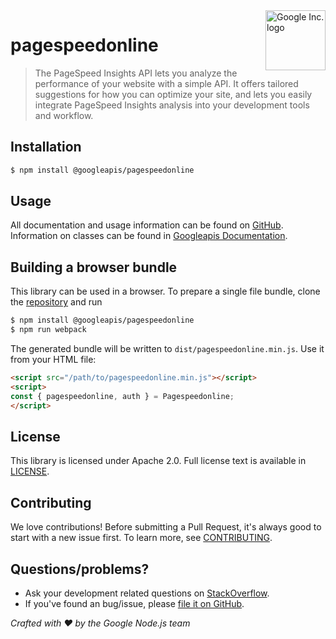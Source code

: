 <img src="https://avatars0.githubusercontent.com/u/1342004?v=3&s=96" alt="Google Inc. logo" title="Google" align="right" height="96" width="96"/>

# pagespeedonline

> The PageSpeed Insights API lets you analyze the performance of your website with a simple API. It offers tailored suggestions for how you can optimize your site, and lets you easily integrate PageSpeed Insights analysis into your development tools and workflow.

## Installation

```sh
$ npm install @googleapis/pagespeedonline
```

## Usage
All documentation and usage information can be found on [GitHub](https://github.com/googleapis/google-api-nodejs-client).
Information on classes can be found in [Googleapis Documentation](https://googleapis.dev/nodejs/googleapis/latest/pagespeedonline/classes/Pagespeedonline.html).

## Building a browser bundle

This library can be used in a browser. To prepare a single file bundle, clone the
[repository](https://github.com/googleapis/google-api-nodejs-client) and run

```sh
$ npm install @googleapis/pagespeedonline
$ npm run webpack
```

The generated bundle will be written to `dist/pagespeedonline.min.js`. Use it from your HTML file:

```html
<script src="/path/to/pagespeedonline.min.js"></script>
<script>
const { pagespeedonline, auth } = Pagespeedonline;
</script>
```

## License
This library is licensed under Apache 2.0. Full license text is available in [LICENSE](https://github.com/googleapis/google-api-nodejs-client/blob/master/LICENSE).

## Contributing
We love contributions! Before submitting a Pull Request, it's always good to start with a new issue first. To learn more, see [CONTRIBUTING](https://github.com/google/google-api-nodejs-client/blob/master/.github/CONTRIBUTING.md).

## Questions/problems?
* Ask your development related questions on [StackOverflow](http://stackoverflow.com/questions/tagged/google-api-nodejs-client).
* If you've found an bug/issue, please [file it on GitHub](https://github.com/googleapis/google-api-nodejs-client/issues).


*Crafted with ❤️ by the Google Node.js team*
